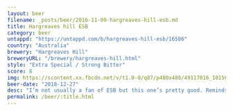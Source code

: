 ```yaml
---
layout: beer
filename: _posts/beer/2016-11-09-hargreaves-hill-esb.md
title: Hargreaves hill ESB
category: beer
untappd: "https://untappd.com/b/hargreaves-hill-esb/16586"
country: "Australia"
brewery: "Hargreaves Hill"
breweryURL: "/brewery/hargreaves-hill.html"
style: "Extra Special / Strong Bitter"
score: 8
img: https://scontent.xx.fbcdn.net/v/t1.0-0/q87/p480x480/49117016_10156797309013745_2910863739257356288_n.jpg?_nc_cat=110&_nc_ht=scontent.xx&oh=107e74fe716b0284199216a60982e179&oe=5CD088DD
beer-date: "2018-12-27"
desc: "I’m not usually a fan of ESB but this one’s pretty good. Reminds me of London ales but much smoother and not like someone put a cigarette in your beer. A little nutty with enough malt to smooth it out"
permalink: /beer/:title.html
---
```


